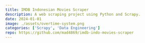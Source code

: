 ```yaml
---
title: IMDB Indonesian Movies Scraper
description: A web scraping project using Python and Scrapy.
date: 2024-01-01
image: ./assets/overtime-system.png
categories: ['Scrapy', 'Data Engineering']
repo: https://github.com/mad4869/imdb-indo-movies-scraper
---
```

